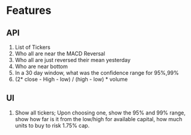 # Features

## API

1. List of Tickers
2. Who all are near the MACD Reversal
3. Who all are just reversed their mean yesterday
4. Who are near bottom
5. In a 30 day window, what was the confidence range for 95%,99%
6. (2* close - High - low) / (high - low) * volume

## UI

1.  Show all tickers; Upon choosing one, show the 95% and 99% range, show how far is it from the low/high
    for available capital, how much units to buy to risk 1.75% cap.
